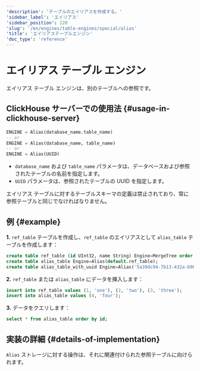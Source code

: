 ```yaml
---
'description': 'テーブルのエイリアスを作成する。'
'sidebar_label': 'エイリアス'
'sidebar_position': 120
'slug': '/en/engines/table-engines/special/alias'
'title': 'エイリアステーブルエンジン'
'doc_type': 'reference'
---
```



# エイリアス テーブル エンジン

エイリアス テーブル エンジンは、別のテーブルへの参照です。

## ClickHouse サーバーでの使用法 {#usage-in-clickhouse-server}

```sql
ENGINE = Alias(database_name.table_name)
-- or
ENGINE = Alias(database_name, table_name)
-- or
ENGINE = Alias(UUID)
```

- `database_name` および `table_name` パラメータは、データベースおよび参照されたテーブルの名前を指定します。
- `UUID` パラメータは、参照されたテーブルの UUID を指定します。

エイリアス テーブルに対するテーブルスキーマの定義は禁止されており、常に参照テーブルと同じでなければなりません。

## 例 {#example}

**1.** `ref_table` テーブルを作成し、`ref_table` のエイリアスとして `alias_table` テーブルを作成します：

```sql
create table ref_table (id UInt32, name String) Engine=MergeTree order by id;
create table alias_table Engine=Alias(default.ref_table);
create table alias_table_with_uuid Engine=Alias('5a39dc94-7b13-432a-b96e-b92cb12957d3');
```

**2.** `ref_table` または `alias_table` にデータを挿入します：

```sql
insert into ref_table values (1, 'one'), (2, 'two'), (3, 'three');
insert into alias_table values (4, 'four');
```

**3.** データをクエリします：

```sql
select * from alias_table order by id;
```

## 実装の詳細 {#details-of-implementation}

`Alias` ストレージに対する操作は、それに関連付けられた参照テーブルに向けられます。
